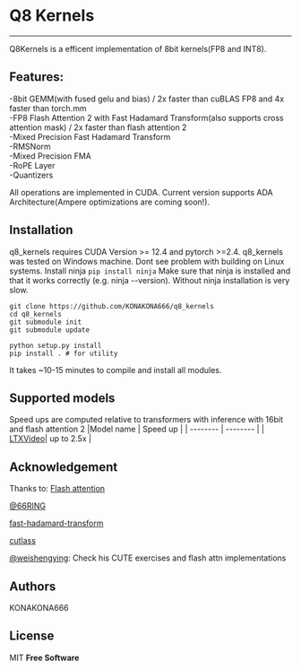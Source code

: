 # Q8 Kernels

---

Q8Kernels is a efficent implementation of 8bit kernels(FP8 and INT8).
## Features:
-8bit GEMM(with fused gelu and bias) / 2x faster than cuBLAS FP8 and 4x faster than torch.mm <br />
-FP8 Flash Attention 2 with Fast Hadamard Transform(also supports cross attention mask) / 2x faster than flash attention 2 <br />
-Mixed Precision Fast Hadamard Transform  <br />
-RMSNorm <br />
-Mixed Precision FMA <br />
-RoPE Layer <br />
-Quantizers <br />

All operations are implemented in CUDA. 
Current version supports ADA Architecture(Ampere optimizations are coming soon!).

## Installation

q8_kernels requires CUDA Version >= 12.4 and pytorch >=2.4.
q8_kernels was tested on Windows machine. Dont see problem with building on Linux systems.
Install ninja ```pip install ninja```
Make sure that ninja is installed and that it works correctly (e.g. ninja --version).
Without ninja installation is very slow.

```
git clone https://github.com/KONAKONA666/q8_kernels
cd q8_kernels 
git submodule init
git submodule update

python setup.py install
pip install . # for utility
```

It takes ~10-15 minutes to compile and install all modules.


## Supported models
Speed ups are computed relative to transformers with inference with 16bit and flash attention 2 
|Model name | Speed up                                 |
| -------- | -------- |
| [LTXVideo](https://github.com/KONAKONA666/LTX-Video)| up to 2.5x |

## Acknowledgement
Thanks to:
[Flash attention](https://github.com/Dao-AILab/flash-attention/tree/main)

[@66RING](https://github.com/66RING/tiny-flash-attention)

[fast-hadamard-transform](https://github.com/Dao-AILab/fast-hadamard-transform)

[cutlass](https://github.com/NVIDIA/cutlass)

[@weishengying](https://github.com/weishengying): Check his CUTE exercises and flash attn implementations

## Authors
KONAKONA666
## License

MIT
**Free Software**
